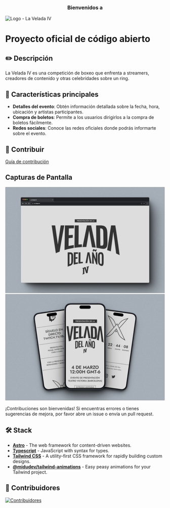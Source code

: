 <h3 align="center">Bienvenidos a</h3>

![Logo - La Velada IV](https://raw.githubusercontent.com/midudev/la-velada-web-oficial/main/public/hero-logo.svg)

# Proyecto oficial de código abierto

## ✏️ Descripción

La Velada IV es una competición de boxeo que enfrenta a streamers, creadores de contenido y otras celebridades sobre un ring.

## 🌟 Características principales

- **Detalles del evento**: Obtén información detallada sobre la fecha, hora, ubicación y artistas participantes.
- **Compra de boletos**: Permite a los usuarios dirigirlos a la compra de boletos fácilmente.
- **Redes sociales**: Conoce las redes oficiales donde podrás informarte sobre el evento.

## 🚀 Contribuir

[Guía de contribución](CONTRIBUTING.md)

## Capturas de Pantalla
![Captura de Pantalla 1](/public/Desktop_README.png)
![Captura de Pantalla 2](/public/Mobile_README.png)

¡Contribuciones son bienvenidas! Si encuentras errores o tienes sugerencias de mejora, por favor abre un issue o envía un pull request.

## 🛠️ Stack

- [**Astro**](https://astro.build/) - The web framework for content-driven websites.
- [**Typescript**](https://www.typescriptlang.org/) - JavaScript with syntax for types.
- [**Tailwind CSS**](https://tailwindcss.com/) - A utility-first CSS framework for rapidly building custom designs.
- [**@midudev/tailwind-animations**](https://tailwindcss-animations.vercel.app/) - Easy peasy animations for your Tailwind project.

## 👑 Contribuidores

[![Contribuidores](https://contrib.rocks/image?repo=midudev/la-velada-web-oficial)](https://github.com/midudev/la-velada-web-oficial/graphs/contributors)
